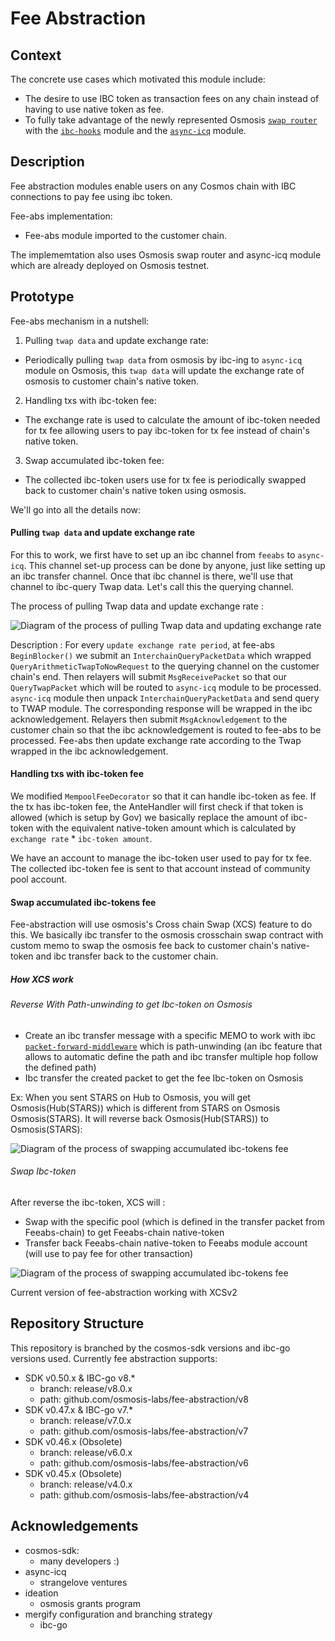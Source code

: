 # Fee Abstraction

## Context

The concrete use cases which motivated this module include:

- The desire to use IBC token as transaction fees on any chain instead of having to use native token as fee.
- To fully take advantage of the newly represented Osmosis [``swap router``](https://github.com/osmosis-labs/osmosis/tree/main/cosmwasm/contracts) with the [``ibc-hooks``](https://github.com/osmosis-labs/osmosis/tree/main/x/ibc-hooks) module and the [``async-icq``](https://github.com/strangelove-ventures/async-icq) module.


## Description

Fee abstraction modules enable users on any Cosmos chain with IBC connections to pay fee using ibc token.

Fee-abs implementation:

- Fee-abs module imported to the customer chain.

The implememtation also uses Osmosis swap router and async-icq module which are already deployed on Osmosis testnet.

## Prototype

Fee-abs mechanism in a nutshell:

 1. Pulling `twap data` and update exchange rate:

- Periodically pulling `twap data` from osmosis by ibc-ing to `async-icq` module on Osmosis, this `twap data` will update the exchange rate of osmosis to customer chain's native token.

 2. Handling txs with ibc-token fee:

- The exchange rate is used to calculate the amount of ibc-token needed for tx fee allowing users to pay ibc-token for tx fee instead of chain's native token.

 3. Swap accumulated ibc-token fee:

- The collected ibc-token users use for tx fee is periodically swapped back to customer chain's native token using osmosis.

We'll go into all the details now:

#### Pulling `twap data` and update exchange rate

For this to work, we first have to set up an ibc channel from `feeabs` to `async-icq`. This channel set-up process can be done by anyone, just like setting up an ibc transfer channel. Once that ibc channel is there, we'll use that channel to ibc-query Twap data. Let's call this the querying channel.

The process of pulling Twap data and update exchange rate :

![Diagram of the process of pulling Twap data and updating exchange rate](https://i.imgur.com/HJ9a26H.png "Diagram of the process of pulling Twap data and updating exchange rate")

Description :
    For every `update exchange rate period`, at fee-abs `BeginBlocker()` we submit an `InterchainQueryPacketData` which wrapped `QueryArithmeticTwapToNowRequest` to the querying channel on the customer chain's end. Then relayers will submit `MsgReceivePacket` so that our `QueryTwapPacket` which will be routed to `async-icq` module to be processed. `async-icq` module then unpack `InterchainQueryPacketData` and send query to TWAP module. The corresponding response will be wrapped in the ibc acknowledgement. Relayers then submit `MsgAcknowledgement` to the customer chain so that the ibc acknowledgement is routed to fee-abs to be processed. Fee-abs then update exchange rate according to the Twap wrapped in the ibc acknowledgement.

#### Handling txs with ibc-token fee

We modified `MempoolFeeDecorator` so that it can handle ibc-token as fee. If the tx has ibc-token fee, the AnteHandler will first check if that token is allowed (which is setup by Gov) we basically replace the amount of ibc-token with the equivalent native-token amount which is calculated by `exchange rate` * `ibc-token amount`.

We have an account to manage the ibc-token user used to pay for tx fee. The collected ibc-token fee is sent to that account instead of community pool account.

#### Swap accumulated ibc-tokens fee

Fee-abstraction will use osmosis's Cross chain Swap (XCS) feature to do this. We basically ibc transfer to the osmosis crosschain swap contract with custom memo to swap the osmosis fee back to customer chain's native-token and ibc transfer back to the customer chain.

##### How XCS work

###### Reverse With Path-unwinding to get Ibc-token on Osmosis

- Create an ibc transfer message with a specific MEMO to work with ibc [``packet-forward-middleware``](https://github.com/strangelove-ventures/packet-forward-middleware) which is path-unwinding (an ibc feature that allows to automatic define the path and ibc transfer multiple hop follow the defined path)
- Ibc transfer the created packet to get the fee Ibc-token on Osmosis

Ex: When you sent STARS on Hub to Osmosis, you will get Osmosis(Hub(STARS)) which is different from STARS on Osmosis Osmosis(STARS). It will reverse back Osmosis(Hub(STARS)) to Osmosis(STARS):

![Diagram of the process of swapping accumulated ibc-tokens fee](https://i.imgur.com/D1wSrMm.png "Diagram of the process of swapping accumulated ibc-tokens fee")


###### Swap Ibc-token

After reverse the ibc-token, XCS will :

- Swap with the specific pool (which is defined in the transfer packet from Feeabs-chain) to get Feeabs-chain native-token
- Transfer back Feeabs-chain native-token to Feeabs module account (will use to pay fee for other transaction)

![Diagram of the process of swapping accumulated ibc-tokens fee](https://i.imgur.com/YKOK8mr.png "Diagram of the process of swapping accumulated ibc-tokens fee")

Current version of fee-abstraction working with XCSv2

## Repository Structure

This repository is branched by the cosmos-sdk versions and ibc-go versions used.  Currently fee abstraction supports:

- SDK v0.50.x & IBC-go v8.*
  - branch: release/v8.0.x
  - path: github.com/osmosis-labs/fee-abstraction/v8
- SDK v0.47.x & IBC-go v7.*
  - branch: release/v7.0.x
  - path: github.com/osmosis-labs/fee-abstraction/v7
- SDK v0.46.x (Obsolete)
  - branch: release/v6.0.x
  - path: github.com/osmosis-labs/fee-abstraction/v6
- SDK v0.45.x (Obsolete)
  - branch: release/v4.0.x
  - path: github.com/osmosis-labs/fee-abstraction/v4

## Acknowledgements

* cosmos-sdk:
  * many developers :)
* async-icq
  * strangelove ventures
* ideation
  * osmosis grants program
* mergify configuration and branching strategy
  * ibc-go 

